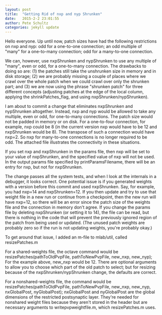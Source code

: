 ```yaml
---
layout: post
title:  "Getting Rid of nxp and nyp Shrunken"
date:   2015-2-2 23:01:55
author: Pete Schultz
categories: jekyll update
---
```


Hello everyone.  Up until now, patch sizes have had the following restrictions on nxp and nyp:
odd for a one-to-one connection;
an odd multiple of "many" for a one-to-many connection;
odd for a many-to-one connection.

We can, however, use nxpShrunken and nypShrunken to use any multiple of "many", even or odd, for a one-to-many connection.  The drawbacks to doing so are: (1) the patches still take the unshrunken size in memory and in disk storage; (2) we are probably missing a couple of places where we crawl over the whole patch when we could crawl over only the shrunken part; and (3) we are now using the phrase "shrunken patch" for three different concepts (adjusting patches at the edge of the local column, applying the shrinkPatches\_flag, and using nxpShrunken/nypShrunken).

I am about to commit a change that eliminates nxpShrunken and nypShrunken altogether.  Instead, nxp and nyp would be allowed to take any multiple, even or odd, for one-to-many connections.  The patch size would not be padded in memory or on disk.  For a one-to-four connection, for example, nxp could be 8 (in the current version nxp would have to be 12 and nxpShrunken would be 8).  The transpose of such a connection would have nxp=2.  So nxp for many-to-one connections is no longer required to be odd.  The attached file illustrates the connectivity in these situations.

If you set nxp and nxpShrunken in the params file, then nxp will be set to your value of nxpShrunken, and the specified value of nxp will not be used.  In the output params file specified by printParamsFilename, there will be an entry for nxp, but not for nxpShrunken.

The change passes all the system tests, and when I look at the internals in a debugger, it looks correct. One potential issue is if you generated weights with a version before this commit and used nxpShrunken.  Say, for example, you had nxp=14 and nxpShrunken=12.  If you then update and try to use that weight file in a new run or continue from a checkpoint, then the new run will have nxp=12, so there will be an error since the patch size of the weights file and the connection in memory don't agree.  If you change the params file by deleting nxpShrunken (or setting it to 14), the file can be read, but there is nothing in the code that will prevent the previously ignored region of the patch from being used or updated.  (The unused patch weights are probably zero so if the run is not updating weights, you're probably okay.)

To get around that issue, I added an m-file to mlab/util, called resizePatches.m

For a shared-weights file, the octave command would be
resizePatches(pathToOldPvpFile, pathToNewPvpFile, new\_nxp, new\_nyp);
For the example above, new\_nxp would be 12.  There are optional arguments to allow you to choose which part of the old patch to select; but for resizing because of the nxpShrunken/nypShrunken change, the defaults are correct.

For a nonshared-weights file, the command would be
resizePatches(pathToOldPvpFile, pathToNewPvpFile, new\_nxp, new\_nyp, nxGlobalPost, nyGlobalPost);
nxGlobalPost and nyGlobalPost are the global dimensions of the restricted postsynaptic layer.  They're needed for nonshared weight files because they aren't stored in the header but are necessary arguments to writepvpweightfile.m, which resizePatches.m uses.

